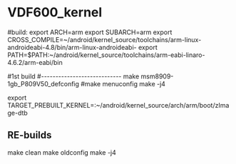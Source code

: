 # VDF600_kernel
#build:
export ARCH=arm
export SUBARCH=arm
export CROSS_COMPILE=~/android/kernel_source/toolchains/arm-linux-androideabi-4.8/bin/arm-linux-androideabi-
export PATH=$PATH:~/android/kernel_source/toolchains/arm-eabi-linaro-4.6.2/arm-eabi/bin


#1st build
#----------------------------
make msm8909-1gb_P809V50_defconfig
#make menuconfig
make -j4


export TARGET_PREBUILT_KERNEL=:~/android/kernel_source/arch/arm/boot/zImage-dtb



RE-builds
----------------------------
make clean
make oldconfig
make -j4
